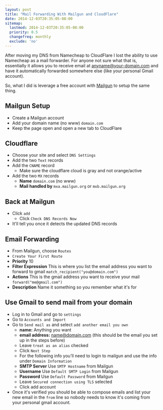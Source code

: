 ```yaml
---
layout: post
title: "Mail Forwarding With Mailgun and CloudFlare"
date: 2014-12-03T20:35:05-08:00
sitemap:
  lastmod: 2014-12-03T20:35:05-08:00
  priority: 0.5
  changefreq: monthly
  exclude: 'no'
---
```


After moving my DNS from Namecheap to CloudFlare I lost the ability to use Namecheap as a mail forwarder. For anyone not sure what that is, essentially it allows you to receive email at anyname@your-domain.com and have it automatically forwarded somewhere else (like your personal Gmail account).

So, what I did is leverage a free account with [Mailgun](https://mailgun.com/) to setup the same thing.

## Mailgun Setup
* Create a Mailgun account
* Add your domain name (no www)
  `domain.com`
* Keep the page open and open a new tab to CloudFlare

## Cloudflare
* Choose your site and select `DNS Settings`
* Add the two `Text` records
* Add the `CNAME` record
  * Make sure the cloudflare cloud is gray and not orange/active
* Add the two `MX` records
  * **Name** `domain.com` (no www)
  * **Mail handled by** `mxa.mailgun.org` or `mxb.mailgun.org`

## Back at Mailgun
* Click `add`
  * Click `Check DNS Records Now`
* It'll tell you once it detects the updated DNS records

## Email Forwarding
* From Mailgun, choose `Routes`
* `Create Your First Route`
* **Priority** 10
* **Filter Expression** This is where you list the email address you want to forward to gmail
  `match_recipient("you@domain.com")`
* **Actions** This is the gmail address you want to receive your mail
  `forward("me@gmail.com")`
* **Description** Name it something so you remember what it's for

## Use Gmail to send mail from your domain
* Log in to Gmail and go to `settings`
* Go to `Accounts and Import`
* Go to `Send mail as` and select `add another email you own`
  * **name:** Anything you want
  * **email address:** name@domain.com (this should be the email you set up in the steps before)
  * Leave `treat as an alias` checked
  * Click `Next Step`
  * For the following info you'll need to login to mailgun and use the info under `Domain Information`
  * **SMTP Server** Use `SMTP Hostname` from Mailgun
  * **Username** Use `Default SMTP Login` from Mailgun
  * **Password** Use `Default Password` from Mailgun
  * Leave `Secured connection using TLS` selected
  * Click add account
* Once it's verified you should be able to compose emails and list your new email in the `from` line so nobody needs to know it's coming from your personal gmail account.  

